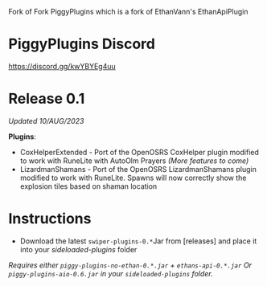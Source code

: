 Fork of Fork PiggyPlugins which is a fork of EthanVann's EthanApiPlugin


# PiggyPlugins Discord
https://discord.gg/kwYBYEg4uu


# Release 0.1
*Updated 10/AUG/2023*

**Plugins**:
- CoxHelperExtended - Port of the OpenOSRS CoxHelper plugin modified to work with RuneLite with AutoOlm Prayers *(More features to come)*
- LizardmanShamans - Port of the OpenOSRS LizardmanShamans plugin modified to work with RuneLite. Spawns will now correctly show the explosion tiles based on shaman location 

# Instructions
- Download the latest `swiper-plugins-0.*`Jar from [releases] and place it into your *sideloaded-plugins* folder

*Requires either `piggy-plugins-no-ethan-0.*.jar` +  `ethans-api-0.*.jar`  Or  `piggy-plugins-aio-0.6.jar` in your `sideloaded-plugins` folder.*


